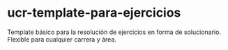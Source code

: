 # ucr-template-para-ejercicios
Template básico para la resolución de ejercicios en forma de solucionario. Flexible para cualquier carrera y área.
